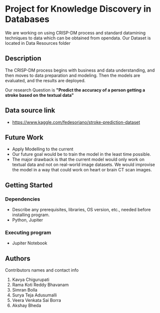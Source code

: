# Project for Knowledge Discovery in Databases

We are working on using CRISP-DM process and standard datamining techniques to data which can be obtained from opendata.
Our Dataset is located in Data Resources folder

## Description

The CRISP-DM process begins with business and data understanding, and then moves to data preparation and modeling. Then the models are evaluated, and the results are deployed. 

Our research Question is **"Predict the accuracy of a person getting a stroke based on the textual data"**

## Data source link
* https://www.kaggle.com/fedesoriano/stroke-prediction-dataset

## Future Work
* Apply Modelling to the current
* Our future goal would be to train the model in the least time possible. 
* The major drawback is that the current model would only work on textual data and not on real-world image datasets. We would improvise the model in a way that could work on heart or brain CT scan images.

## Getting Started

### Dependencies

* Describe any prerequisites, libraries, OS version, etc., needed before installing program.
* Python, Jupiter

### Executing program

* Jupiter Notebook

## Authors

Contributors names and contact info

1. Kavya Chigurupati
2. Rama Koti Reddy Bhavanam
3. Simran Bolla
4. Surya Teja Adusumalli
5. Veera Venkata Sai Borra
6. Akshay Bheda

